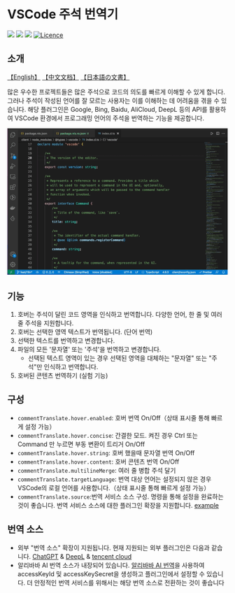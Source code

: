 # VSCode 주석 번역기

[![](https://vsmarketplacebadge.apphb.com/version-short/intellsmi.comment-translate.svg)](https://marketplace.visualstudio.com/items?itemName=intellsmi.comment-translate)
[![](https://vsmarketplacebadge.apphb.com/downloads-short/intellsmi.comment-translate.svg)](https://marketplace.visualstudio.com/items?itemName=intellsmi.comment-translate)
[![](https://vsmarketplacebadge.apphb.com/rating-short/intellsmi.comment-translate.svg)](https://marketplace.visualstudio.com/items?itemName=intellsmi.comment-translate)
[![Licence](https://img.shields.io/github/license/intellism/vscode-comment-translate.svg)](https://github.com/intellism/vscode-comment-translate)

## 소개

[【English】](./doc/README.md) [【中文文档】](../README.md) [【日本語の文書】](./doc/README_JA.md)

많은 우수한 프로젝트들은 많은 주석으로 코드의 의도를 빠르게 이해할 수 있게 합니다. 그러나 주석이 작성된 언어를 잘 모르는 사용자는 이를 이해하는 데 어려움을 겪을 수 있습니다. 
해당 플러그인은 Google, Bing, Baidu, AliCloud, DeepL 등의 API를 활용하여 VSCode 환경에서 프로그래밍 언어의 주석을 번역하는 기능을 제공합니다.

![소개](./doc/image/Introduction.gif)

## 기능
1. 호버는 주석이 달린 코드 영역을 인식하고 번역합니다. 다양한 언어, 한 줄 및 여러 줄 주석을 지원합니다.
2. 호버는 선택한 영역 텍스트가 번역됩니다. (단어 번역)
3. 선택한 텍스트를 번역하고 변경합니다.
4. 파일의 모든 '문자열' 또는 '주석'을 번역하고 변경합니다.
   * 선택된 텍스트 영역이 있는 경우 선택된 영역을 대체하는 "문자열" 또는 "주석"만 인식하고 번역합니다.
5. 호버된 콘텐츠 번역하기 (실험 기능)

## 구성
* `commentTranslate.hover.enabled`: 호버 번역 On/Off（상태 표시줄 통해 빠르게 설정 가능）
* `commentTranslate.hover.concise`: 간결한 모드. 켜진 경우 Ctrl 또는 Command 만 누르면 부동 변환이 트리거 On/Off
* `commentTranslate.hover.string`: 호버 했을때 문자열 번역 On/Off
* `commentTranslate.hover.content`: 호버 콘텐츠 번역 On/Off
* `commentTranslate.multilineMerge`: 여러 줄 병합 주석 달기
* `commentTranslate.targetLanguage`: 번역 대상 언어는 설정되지 않은 경우 VSCode의 로컬 언어를 사용합니다.（상태 표시줄 통해 빠르게 설정 가능）
* `commentTranslate.source`:번역 서비스 소스 구성. 명령을 통해 설정을 완료하는 것이 좋습니다. 번역 서비스 소스에 대한 플러그인 확장을 지원합니다. [example](https://github.com/intellism/deepl-translate)

## 번역 소스
* 외부 "번역 소스" 확장이 지원됩니다. 현재 지원되는 외부 플러그인은 다음과 같습니다. [ChatGPT](https://marketplace.visualstudio.com/items?itemName=kitiho.chatgpt-comment-translate) & [DeepL](https://marketplace.visualstudio.com/items?itemName=intellsmi.deepl-translate) & [tencent cloud](https://marketplace.visualstudio.com/items?itemName=Kaiqun.tencent-cloud-translate)
* 알리바바 AI 번역 소스가 내장되어 있습니다. [알리바바 AI 번역](https://www.aliyun.com/product/ai/alimt)을 사용하여 accessKeyId 및 accessKeySecret을 생성하고 플러그인에서 설정할 수 있습니다. 더 안정적인 번역 서비스를 위해서는 해당 번역 소스로 전환하는 것이 좋습니다

